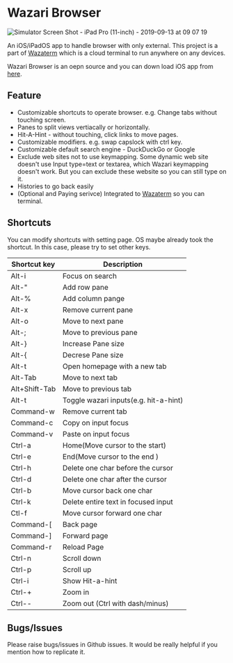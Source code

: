 # Wazari Browser

![Simulator Screen Shot - iPad Pro (11-inch) - 2019-09-13 at 09 07 19](https://user-images.githubusercontent.com/1880965/64829180-54101a00-d606-11e9-8821-4197849bf65f.png)

An iOS/iPadOS app to handle browser with only external. 
This project is a part of [Wazaterm](https://www.wazaterm.com) which is a cloud terminal to run anywhere on any devices.

Wazari Browser is an oepn source and you can down load iOS app from 
[here](https://apps.apple.com/us/app/wazari-browser/id1475585924?mt=8).

## Feature

* Customizable shortcuts to operate browser. e.g. Change tabs without touching screen.
* Panes to split views vertiacally or horizontally.
* Hit-A-Hint - without touching, click links to move pages.
* Customizable modifiers. e.g. swap capslock with ctrl key.
* Customizable default search engine - DuckDuckGo or Google
* Exclude web sites not to use keymapping. Some dynamic web site doesn't use Input type=text or textarea, which Wazari keymapping doesn't work. But you can exclude these website so you can still type on it.
* Histories to go back easily
* (Optional and Paying serivce) Integrated to [Wazaterm](https:/www.wazaterm.com) so you can terminal.

## Shortcuts

You can modify shortcuts with setting page. OS maybe already took the shortcut. In this case, please try to set other keys.

|  Shortcut key |              Description              |
|---------------|---------------------------------------|
| Alt-i         | Focus on search                       |
| Alt-"         | Add row pane                          |
| Alt-%         | Add column pange                      |
| Alt-x         | Remove current pane                   |
| Alt-o         | Move to next pane                     |
| Alt-;         | Move to previous pane                 |
| Alt-}         | Increase Pane size                    |
| Alt-{         | Decrese Pane size                     |
| Alt-t         | Open homepage with a new tab          |
| Alt-Tab       | Move to next tab                      |
| Alt+Shift-Tab | Move to previous tab                  |
| Alt-t         | Toggle wazari inputs(e.g. hit-a-hint) |
| Command-w     | Remove current tab                    |
| Command-c     | Copy on input focus                   |
| Command-v     | Paste on input focus                  |
| Ctrl-a        | Home(Move cursor to the start)        |
| Ctrl-e        | End(Move cursor to the end )          |
| Ctrl-h        | Delete one char before the cursor     |
| Ctrl-d        | Delete one char after the cursor      |
| Ctrl-b        | Move cursor back one char             |
| Ctrl-k        | Delete entire text in focused input   |
| Ctl-f         | Move cursor forward one char          |
| Command-[     | Back page                             |
| Command-]     | Forward page                          |
| Command-r     | Reload Page                           |
| Ctrl-n        | Scroll down                           |
| Ctrl-p        | Scroll up                             |
| Ctrl-i        | Show Hit-a-hint                       |
| Ctrl-+        | Zoom in                               |
| Ctrl--        | Zoom out    (Ctrl with dash/minus)    |


## Bugs/Issues

Please raise bugs/issues in Github issues. It would be really helpful if you mention how to replicate it.



